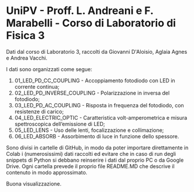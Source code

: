 # UniPV - Proff. L. Andreani e F. Marabelli - Corso di Laboratorio di Fisica 3

Dati dal corso di Laboratorio 3, raccolti da Giovanni D'Aloisio, Aglaia Agnes e Andrea Vacchi.

I dati sono organizzati come segue:

1. 01_LED_PD_CC_COUPLING - Accoppiamento fotodiodo con LED in corrente continua;
2. 02_LED_PD_INVERSE_COUPLING - Polarizzazione in inversa del fotodiodo;
3. 03_LED_PD_AC_COUPLING - Risposta in frequenza del fotodiodo, con resistenze di carico;
4. 04_LED_ELECTRIC_OPTIC - Caratteristica volt-amperometrica e misura spettroscopica dell’emissione di LED;
5. 05_LED_LENS - Uso delle lenti, focalizzazione e collimazione;
6. 06_LED_ABSORB - Assorbimento di luce in funzione dello spessore.

Sono divisi in cartelle di GitHub, in modo da poter importare direttamente in Colab i (numerosissimi) dati raccolti ed evitare che in caso di run degli snippets di Python si debbano reinserire i dati dal proprio PC o da Google Drive. Ogni cartella prevede il proprio file README.MD che descrive il contenuto in modo approssimato.

Buona visualizzazione.
